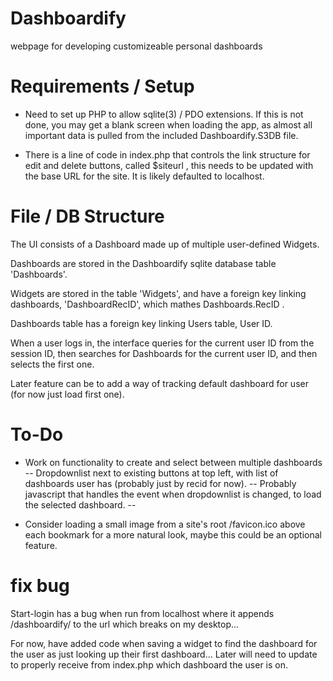 # Dashboardify
webpage for developing customizeable personal dashboards


# Requirements / Setup

- Need to set up PHP to allow sqlite(3) / PDO extensions.
If this is not done, you may get a blank screen when loading the app, as almost all important data is pulled from the included Dashboardify.S3DB file.

- There is a line of code in index.php that controls the link structure for edit and delete buttons, called $siteurl , this needs to be updated with the base URL for the site. It is likely defaulted to localhost. 

# File / DB Structure

The UI consists of a Dashboard made up of multiple user-defined Widgets.

Dashboards are stored in the Dashboardify sqlite database table 'Dashboards'.

Widgets are stored in the table 'Widgets', and have a foreign key linking dashboards, 'DashboardRecID', which mathes Dashboards.RecID .

Dashboards table has a foreign key linking Users table, User ID.

When a user logs in, the interface queries for the current user ID from the session ID, then searches for Dashboards for the current user ID, and then selects the first one. 

Later feature can be to add a way of tracking default dashboard for user (for now just load first one).

# To-Do

- Work on functionality to create and select between multiple dashboards
-- Dropdownlist next to existing buttons at top left, with list of dashboards user has (probably just by recid for now).
-- Probably javascript that handles the event when dropdownlist is changed, to load the selected dashboard. 
-- 

- Consider loading a small image from a site's root /favicon.ico above each bookmark for a more natural look, maybe this could be an optional feature.

# fix bug
Start-login has a bug when run from localhost where it appends /dashboardify/ to the url which breaks on my desktop...

For now, have added code when saving a widget to find the dashboard for the user as just looking up  their first dashboard... Later will need to update to properly receive from index.php which dashboard the user is on. 